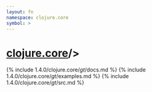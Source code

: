 ```yaml
---
layout: fn
namespace: clojure.core
symbol: >
---
```


# [clojure.core](../)/>

{% include 1.4.0/clojure.core/_gt_/docs.md %}
{% include 1.4.0/clojure.core/_gt_/examples.md %}
{% include 1.4.0/clojure.core/_gt_/src.md %}

